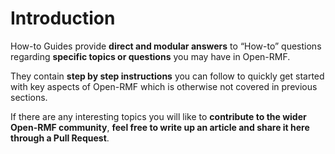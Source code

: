 # Introduction

How-to Guides provide **direct and modular answers** to “How-to” questions regarding **specific topics or questions** you may have in Open-RMF. 

They contain **step by step instructions** you can follow to quickly get started with key aspects of Open-RMF which is otherwise not covered in previous sections.

If there are any interesting topics you will like to **contribute to the wider Open-RMF community**, **feel free to write up an article and share it here through a Pull Request**.

